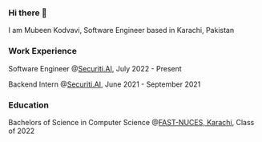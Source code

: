 ### Hi there 👋

<div>
  <p>
    I am Mubeen Kodvavi, Software Engineer based in Karachi, Pakistan<br>
  </p>
</div>

<div>
  <h3>Work Experience</h3>
  <p>Software Engineer @<a href="https://securiti.ai/" target="_blank">Securiti.AI</a>, July 2022 - Present</p>
  <p>Backend Intern @<a href="https://securiti.ai/" target="_blank">Securiti.AI</a>, June 2021 - September 2021</p>
</div>

<div>
  <h3>Education</h3>
  <p>Bachelors of Science in Computer Science @<a href="http://khi.nu.edu.pk/">FAST-NUCES, Karachi</a>, Class of 2022</p>
</div>

<!--
**MubeenKodvavi/MubeenKodvavi** is a ✨ _special_ ✨ repository because its `README.md` (this file) appears on your GitHub profile.

Here are some ideas to get you started:

- 🔭 I’m currently working on ...
- 🌱 I’m currently learning ...
- 👯 I’m looking to collaborate on ...
- 🤔 I’m looking for help with ...
- 💬 Ask me about ...
- 📫 How to reach me: ...
- 😄 Pronouns: ...
- ⚡ Fun fact: ...
-->
